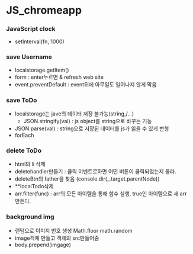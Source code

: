 # JS_chromeapp

### JavaScript clock
- setInterval(fn, 1000)

### save Username
- localstorage.getItem()
- form : enter누르면  & refresh web site
- event.preventDefault : event뒤에 아무일도 일어나지 않게 막음

### save ToDo
- localstorage는 jave의 데이터 저장 불가능(string,/...)
    - JSON.stringify(val) : js object를 string으로 바꾸는 기능
- JSON.parse(val) : string으로 저장된 데이터를 js가 읽을 수 있게 변형
- forEach

### delete ToDo
- html의 li 삭제
- deletehandler만들기 : 클릭 이벤트로하면 어떤 버튼이 클릭되었는지 몰라.
- deleteBtn의 father을 찾음 (console.dir(_.target.parentNode))
- **localTodo삭제
- arr.filter(func) : arr의 모든 아이템을 통해 함수 실행, true인 아이템으로 새 arr 만든다.

### background img
- 랜덤으로 이미지 번호 생성 Math.floor math.random
- image객체 만들고 객체의 src만들어줌
- body.prepend(imgage)